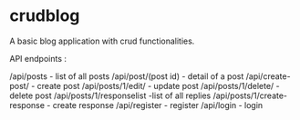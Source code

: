 # crudblog

A basic blog application with crud functionalities.

API endpoints :

/api/posts - list of all posts
/api/post/(post id) - detail of a post
/api/create-post/ - create post
/api/posts/1/edit/ - update post
/api/posts/1/delete/ - delete post
/api/posts/1/responselist -list of all replies
/api/posts/1/create-response - create response
/api/register - register
/api/login - login
